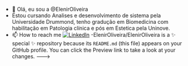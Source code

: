 - 👋 Olá, eu sou a @ElenirOliveira
- Estou cursando Analises e desenvolvimento de sistema pela Universidade Drummond, tenho gradução em Biomedicina com habilitação em Patologia clínica e pós em Estetica pela Uninove.
- 📫 How to reach me [![LinkedIn](https://img.shields.io/badge/LinkedIn-0077B5?style=for-the-badge&logo=linkedin&logoColor=white)](https://www.linkedin.com/in/elenir-araújo-oliveira-208b6b167/)
-ElenirOliveira/ElenirOliveira is a ✨ special ✨ repository because its `README.md` (this file) appears on your GitHub profile.
You can click the Preview link to take a look at your changes.
--->
